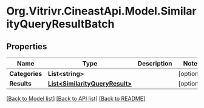 
# Org.Vitrivr.CineastApi.Model.SimilarityQueryResultBatch

## Properties

Name | Type | Description | Notes
------------ | ------------- | ------------- | -------------
**Categories** | **List&lt;string&gt;** |  | [optional] 
**Results** | [**List&lt;SimilarityQueryResult&gt;**](SimilarityQueryResult.md) |  | [optional] 

[[Back to Model list]](../README.md#documentation-for-models)
[[Back to API list]](../README.md#documentation-for-api-endpoints)
[[Back to README]](../README.md)

